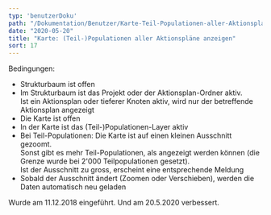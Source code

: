 ```yaml
---
typ: 'benutzerDoku'
path: "/Dokumentation/Benutzer/Karte-Teil-Populationen-aller-Aktionsplaene-anzeigen"
date: "2020-05-20"
title: "Karte: (Teil-)Populationen aller Aktionspläne anzeigen"
sort: 17
---
```


Bedingungen:
* Strukturbaum ist offen
* Im Strukturbaum ist das Projekt oder der Aktionsplan-Ordner aktiv.<br/>
  Ist ein Aktionsplan oder tieferer Knoten aktiv, wird nur der betreffende Aktionsplan angezeigt
* Die Karte ist offen
* In der Karte ist das (Teil-)Populationen-Layer aktiv
* Bei Teil-Populationen: Die Karte ist auf einen kleinen Ausschnitt gezoomt.<br/>
  Sonst gibt es mehr Teil-Populationen, als angezeigt werden können (die Grenze wurde bei 2'000 Teilpopulationen gesetzt).<br/>
  Ist der Ausschnitt zu gross, erscheint eine entsprechende Meldung
* Sobald der Ausschnitt ändert (Zoomen oder Verschieben), werden die Daten automatisch neu geladen

Wurde am 11.12.2018 eingeführt.
Und am 20.5.2020 verbessert.